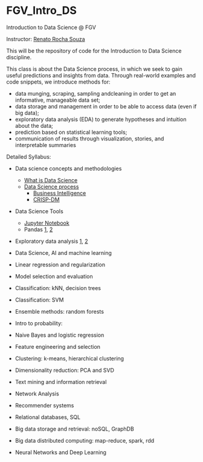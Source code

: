 # FGV_Intro_DS
Introduction to Data Science @ FGV

Instructor: [Renato Rocha Souza](http://emap.fgv.br/corpo-docente/renato-rocha-souza)

This will be the repository of code for the Introduction to Data Science discipline.

This class is about the Data Science process, in which we seek to gain useful predictions and insights from data. 
Through real-world examples and code snippets, we introduce methods for:

+ data munging, scraping, sampling andcleaning in order to get an informative, manageable data set;
+ data storage and management in order to be able to access data (even if big data);
+ exploratory data analysis (EDA) to generate hypotheses and intuition about the data;
+ prediction based on statistical learning tools;
+ communication of results through visualization, stories, and interpretable summaries

Detailed Syllabus:

+ Data science concepts and methodologies
  + [What is Data Science](http://proquest.safaribooksonline.com/book/databases/9781449363871)
  + [Data Science process](https://www.amazon.com/Applied-Predictive-Analytics-Principles-Professional/dp/1118727967)
    + [Business Intelligence](https://en.wikipedia.org/wiki/Business_intelligence)
    + [CRISP-DM](https://en.wikipedia.org/wiki/Cross-industry_standard_process_for_data_mining)

+ Data Science Tools
  + [Jupyter Notebook](http://jupyter.org/)
  + Pandas [1](http://proquest.safaribooksonline.com/9781449323592), [2](http://pandas.pydata.org/pandas-docs/stable/)

+ Exploratory data analysis [1](http://greenteapress.com/thinkstats2/html/index.html), [2](http://people.duke.edu/~ccc14/sta-663-2017/#)
+ Data Science, AI and machine learning


+ Linear regression and regularization
+ Model selection and evaluation
+ Classification: kNN, decision trees
+ Classification: SVM
+ Ensemble methods: random forests
+ Intro to probability:
+ Naive Bayes and logistic regression
+ Feature engineering and selection
+ Clustering: k-means, hierarchical clustering
+ Dimensionality reduction: PCA and SVD
+ Text mining and information retrieval
+ Network Analysis
+ Recommender systems
+ Relational databases, SQL
+ Big data storage and retrieval: noSQL, GraphDB
+ Big data distributed computing: map-reduce, spark, rdd
+ Neural Networks and Deep Learning

